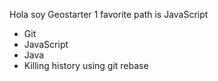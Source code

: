 Hola soy Geostarter 1
favorite path is JavaScript
* Git
* JavaScript
* Java
* Killing history using git rebase

